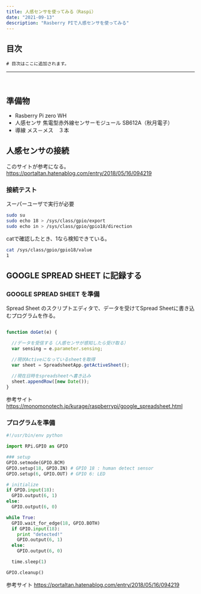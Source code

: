 ```yaml
---
title: 人感センサを使ってみる（Raspi）
date: "2021-09-13"
description: "Rasberry PIで人感センサを使ってみる"
---
```


## 目次

```toc
# 目次はここに追加されます。
```

***
<br>

## 準備物

- Rasberry Pi zero WH
- 人感センサ
  焦電型赤外線センサーモジュール SB612A（秋月電子）
- 導線
  メス－メス　３本

## 人感センサの接続

このサイトが参考になる。
https://portaltan.hatenablog.com/entry/2018/05/16/094219


### 接続テスト
スーパーユーザで実行が必要
```Bash
sudo su
sudo echo 18 > /sys/class/gpio/export
sudo echo in > /sys/class/gpio/gpio18/direction
```

catで確認したとき、1なら検知できている。

```Bash
cat /sys/class/gpio/gpio18/value
1
```


## GOOGLE SPREAD SHEET に記録する

### GOOGLE SPREAD SHEET を準備

Spread Sheet のスクリプトエディタで、データを受けてSpread Sheetに書き込むプログラムを作る。

```javascript

function doGet(e) {

  //データを受信する（人感センサが感知したら受け取る）
  var sensing = e.parameter.sensing;

  //現状Activeになっているsheetを取得
  var sheet = SpreadsheetApp.getActiveSheet();
 
  //現在日時をspreadsheetへ書き込み
  sheet.appendRow([new Date());
}

```

参考サイト
https://monomonotech.jp/kurage/raspberrypi/google_spreadsheet.html

### プログラムを準備

```python
#!/usr/bin/env python

import RPi.GPIO as GPIO

### setup
GPIO.setmode(GPIO.BCM)
GPIO.setup(18, GPIO.IN) # GPIO 18 : human detect sensor
GPIO.setup(6, GPIO.OUT) # GPIO 6: LED

# initialize
if GPIO.input(18):
  GPIO.output(6, 1)
else:
  GPIO.output(6, 0)

while True:
  GPIO.wait_for_edge(18, GPIO.BOTH)
  if GPIO.input(18):
    print "detected!"
    GPIO.output(6, 1)
  else:
    GPIO.output(6, 0)

  time.sleep(1)

GPIO.cleanup()
```

参考サイト
https://portaltan.hatenablog.com/entry/2018/05/16/094219

